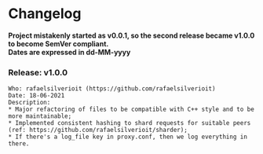 # Changelog
**Project mistakenly started as v0.0.1, so the second release became v1.0.0 to become SemVer compliant.**  
**Dates are expressed in dd-MM-yyyy**

### Release: v1.0.0
    Who: rafaelsilverioit (https://github.com/rafaelsilverioit)
    Date: 18-06-2021
    Description:
    * Major refactoring of files to be compatible with C++ style and to be more maintainable;
    * Implemented consistent hashing to shard requests for suitable peers (ref: https://github.com/rafaelsilverioit/sharder);
    * If there's a log_file key in proxy.conf, then we log everything in there.

